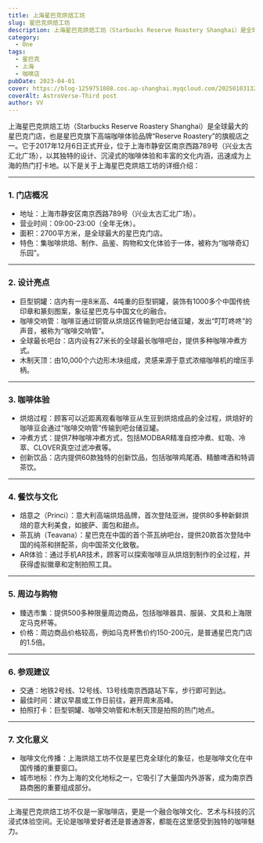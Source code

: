 ```yaml
---
title: 上海星巴克烘焙工坊
slug: 星巴克烘焙工坊
description: 上海星巴克烘焙工坊（Starbucks Reserve Roastery Shanghai）是全球最大的星巴克门店，也是星巴克旗下高端咖啡体验品牌“Reserve Roastery”的旗舰店之一。
category:
  - One
tags:
  - 星巴克
  - 上海
  - 咖啡店
pubDate: 2023-04-01
cover: https://blog-1259751088.cos.ap-shanghai.myqcloud.com/20250103132254526.png?imageSlim
coverAlt: AstroVerse-Third post
author: VV
---
```


上海星巴克烘焙工坊（Starbucks Reserve Roastery Shanghai）是全球最大的星巴克门店，也是星巴克旗下高端咖啡体验品牌“Reserve Roastery”的旗舰店之一。它于2017年12月6日正式开业，位于上海市静安区南京西路789号（兴业太古汇北广场），以其独特的设计、沉浸式的咖啡体验和丰富的文化内涵，迅速成为上海的热门打卡地。以下是关于上海星巴克烘焙工坊的详细介绍：

---

### 1. 门店概况
- 地址：上海市静安区南京西路789号（兴业太古汇北广场）。
- 营业时间：09:00-23:00（全年无休）。
- 面积：2700平方米，是全球最大的星巴克门店。
- 特色：集咖啡烘焙、制作、品鉴、购物和文化体验于一体，被称为“咖啡奇幻乐园”。

---

### 2. 设计亮点
- 巨型铜罐：店内有一座8米高、4吨重的巨型铜罐，装饰有1000多个中国传统印章和篆刻图案，象征星巴克与中国文化的融合。
- 咖啡交响管：咖啡豆通过铜管从烘焙区传输到吧台储豆罐，发出“叮叮咚咚”的声音，被称为“咖啡交响管”。
- 全球最长吧台：店内设有27米长的全球最长咖啡吧台，提供多种咖啡冲煮方式。
- 木制天顶：由10,000个六边形木块组成，灵感来源于意式浓缩咖啡机的增压手柄。

---

### 3. 咖啡体验
- 烘焙过程：顾客可以近距离观看咖啡豆从生豆到烘焙成品的全过程，烘焙好的咖啡豆会通过“咖啡交响管”传输到吧台储豆罐。
- 冲煮方式：提供7种咖啡冲煮方式，包括MODBAR精准自控冲煮、虹吸、冷萃、CLOVER真空过滤冲煮等。
- 创新饮品：店内提供60款独特的创新饮品，包括咖啡鸡尾酒、精酿啤酒和特调茶饮。

---

### 4. 餐饮与文化
- 焙意之（Princi）：意大利高端烘焙品牌，首次登陆亚洲，提供80多种新鲜烘焙的意大利美食，如披萨、面包和甜点。
- 茶瓦纳（Teavana）：星巴克在中国的首个茶瓦纳吧台，提供20款首次登陆中国的纯茶和拼配茶，向中国茶文化致敬。
- AR体验：通过手机AR技术，顾客可以探索咖啡豆从烘焙到制作的全过程，并获得虚拟徽章和定制拍照工具。

---

### 5. 周边与购物
- 臻选市集：提供500多种限量周边商品，包括咖啡器具、服装、文具和上海限定马克杯等。
- 价格：周边商品价格较高，例如马克杯售价约150-200元，是普通星巴克门店的1.5倍。

---

### 6. 参观建议
- 交通：地铁2号线、12号线、13号线南京西路站下车，步行即可到达。
- 最佳时间：建议早晨或工作日前往，避开周末高峰。
- 拍照打卡：巨型铜罐、咖啡交响管和木制天顶是拍照的热门地点。

---

### 7. 文化意义
- 咖啡文化传播：上海烘焙工坊不仅是星巴克全球化的象征，也是咖啡文化在中国传播的重要窗口。
- 城市地标：作为上海的文化地标之一，它吸引了大量国内外游客，成为南京西路商圈的重要组成部分。

---

上海星巴克烘焙工坊不仅是一家咖啡店，更是一个融合咖啡文化、艺术与科技的沉浸式体验空间。无论是咖啡爱好者还是普通游客，都能在这里感受到独特的咖啡魅力。